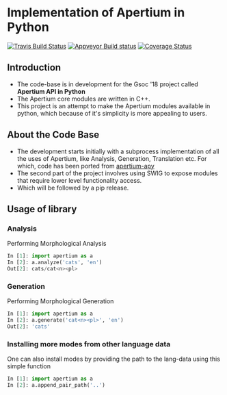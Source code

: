 # Implementation of Apertium in Python

[![Travis Build Status](https://travis-ci.org/apertium/apertium-python.svg)](https://travis-ci.org/apertium/apertium-python)
[![Appveyor Build status](https://ci.appveyor.com/api/projects/status/sesdinoy4cw2p1tk/branch/master?svg=true)](https://ci.appveyor.com/project/sushain97/apertium-python/branch/master)
[![Coverage Status](https://coveralls.io/repos/github/apertium/apertium-python/badge.svg?branch=master)](https://coveralls.io/github/apertium/apertium-python?branch=master)

## Introduction
- The code-base is in development for the Gsoc '18 project called **Apertium API in Python**
- The Apertium core modules are written in C++.
- This project is an attempt to make the Apertium modules available in python, which because of it's simplicity is more appealing to users.

## About the Code Base
- The development starts initially with a subprocess implementation of all the uses of Apertium, like Analysis, Generation, Translation etc. For which, code has been ported from [apertium-apy](https://github.com/apertium/apertium-apy "apertium-apy codebase")
- The second part of the project involves using SWIG to expose modules that require lower level functionality access.
- Which will be followed by a pip release.

## Usage of library

### Analysis
Performing Morphological Analysis
```python
In [1]: import apertium as a
In [2]: a.analyze('cats', 'en')
Out[2]: cats/cat<n><pl>
```
 
 ### Generation
 Performing Morphological Generation
  ```python 
In [1]: import apertium as a
In [2]: a.generate('cat<n><pl>', 'en')
Out[2]: 'cats'
 ```
 
### Installing more modes from other language data
One can also install modes by providing the path to the lang-data using this simple function
```python
In [1]: import apertium as a
In [2]: a.append_pair_path('..')
```
